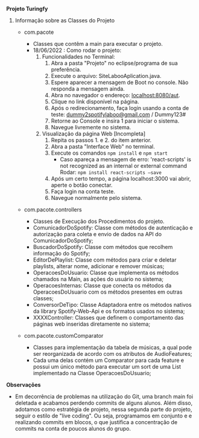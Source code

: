 **Projeto Turingfy**
1. Informação sobre as Classes do Projeto
    - com.pacote
        - Classes que contêm a main para executar o projeto.
        - 18/06/2022 : Como rodar o projeto:
            1. Funcionalidades no Terminal:
                1. Abra a pasta "Projeto" no eclipse/programa de sua preferência.
                2. Execute o arquivo: SiteLabooAplication.java.
                3. Espere aparecer a mensagem de Boot no console. Não responda a mensagem ainda.
                4. Abra no navegador o endereço: [localhost:8080/aut](http://localhost:8080/aut).
                5. Clique no link disponível na página.
                6. Após o redirecionamento, faça login usando a conta de teste: dummy2spotifylaboo@gmail.com / Dummy123#
                7. Retorne ao Console e insira 1 para iniciar o sistema.
                8. Navegue livremente no sistema.
            2. Visualização da página Web [Incompleta]
                1. Repita os passos 1. e 2. do item anterior.
                2. Abra a pasta "Interface Web" no terminal.
                3. Execute os comandos `npm install` e `npm start`
                    - Caso apareça a mensagem de erro: 'react-scripts' is not recognized as an internal 
                    or external command Rodar: `npm install react-scripts –save`
                4. Após um certo tempo, a página localhost:3000 vai abrir, aperte o botão conectar.
                5. Faça login na conta teste.
                6. Navegue normalmente pelo sistema.

    - com.pacote.controllers
        - Classes de Execução dos Procedimentos do projeto.
        - ComunicadorDoSpotify: Classe com métodos de autenticação e autorização para coleta e envio de dados na API do ComunicadorDoSpotify;
        - BuscadorDoSpotify: Classe com métodos que recolhem informação do Spotify;
        - EditorDePlaylist: Classe com métodos para criar e deletar playlists, alterar nome, adicionar e remover músicas;
        - OperacoesDoUsuario: Classe que implementa os métodos chamados na Main, as ações do usuário no sistema;
        - OperacoesInternas: Classe que conecta os métodos da OperacoesDoUsuario com os métodos presentes em outras classes;
        - ConversorDeTipo: Classe Adaptadora entre os métodos nativos da library Spotify-Web-Api e os formatos usados no sistema;
        - XXXXController: Classes que definem o comportamento das páginas web inseridas diretamente no sistema;

    - com.pacote.customComparator
        - Classes para implementação da tabela de músicas, a qual pode ser reorganizada de acordo com os atributos de AudioFeatures;
        - Cada uma delas contém um Comparator<Track> para cada feature e possui um único método para executar um sort de uma List<Track>        
        implementado na Classe OperacoesDoUsuario;

**Observações**
* Em decorrência de problemas na utilização do Git, uma branch main foi deletada e acabamos perdendo  commits de alguns alunos. Além disso, adotamos como estratégia de projeto, nessa segunda parte do projeto, seguir o estilo de "live coding". Ou seja, programamos em conjunto e e realizando commits em blocos, o que justifica a concentração de commits na conta de poucos alunos do grupo.
